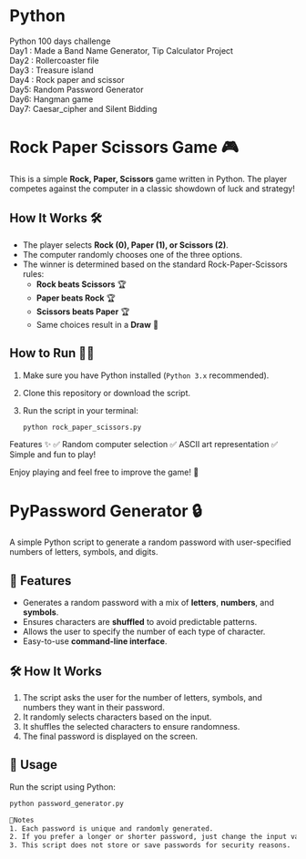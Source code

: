 # Python
Python 100 days challenge
<br>
Day1 : Made a Band Name Generator, Tip Calculator Project
<br>
Day2 : Rollercoaster file
<br>
Day3 : Treasure island
<br>
Day4 : Rock paper and scissor
<br>
Day5: Random Password Generator
<br>
Day6: Hangman game
<br>
Day7: Caesar_cipher and Silent Bidding

# Rock Paper Scissors Game 🎮

This is a simple **Rock, Paper, Scissors** game written in Python. The player competes against the computer in a classic showdown of luck and strategy!

## How It Works 🛠️

- The player selects **Rock (0), Paper (1), or Scissors (2)**.
- The computer randomly chooses one of the three options.
- The winner is determined based on the standard Rock-Paper-Scissors rules:
  - **Rock beats Scissors** 🏆
  - **Paper beats Rock** 🏆
  - **Scissors beats Paper** 🏆
  - Same choices result in a **Draw** 🤝
  
## How to Run 🏃‍♂️

1. Make sure you have Python installed (`Python 3.x` recommended).
2. Clone this repository or download the script.
3. Run the script in your terminal:

   ```bash
   python rock_paper_scissors.py

Features ✨
✅ Random computer selection
✅ ASCII art representation
✅ Simple and fun to play!

Enjoy playing and feel free to improve the game! 🚀

# PyPassword Generator 🔒  

A simple Python script to generate a random password with user-specified numbers of letters, symbols, and digits.

## 🚀 Features
- Generates a random password with a mix of **letters**, **numbers**, and **symbols**.
- Ensures characters are **shuffled** to avoid predictable patterns.
- Allows the user to specify the number of each type of character.
- Easy-to-use **command-line interface**.

## 🛠️ How It Works
1. The script asks the user for the number of letters, symbols, and numbers they want in their password.
2. It randomly selects characters based on the input.
3. It shuffles the selected characters to ensure randomness.
4. The final password is displayed on the screen.

## 📜 Usage
Run the script using Python:
```sh
python password_generator.py

📌Notes
1. Each password is unique and randomly generated.
2. If you prefer a longer or shorter password, just change the input values when prompted.
3. This script does not store or save passwords for security reasons.

